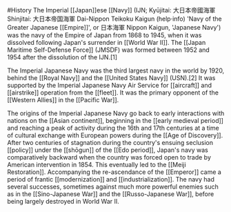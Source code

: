 #History 
The Imperial [[Japan]]ese [[Navy]] (IJN; Kyūjitai: 大日本帝國海軍 Shinjitai: 大日本帝国海軍 Dai-Nippon Teikoku Kaigun (help·info) 'Navy of the Greater Japanese [[Empire]]', or 日本海軍 Nippon Kaigun, 'Japanese Navy') was the navy of the Empire of Japan from 1868 to 1945, when it was dissolved following Japan's surrender in [[World War II]]. The [[Japan Maritime Self-Defense Force]] (JMSDF) was formed between 1952 and 1954 after the dissolution of the IJN.[1]

The Imperial Japanese Navy was the third largest navy in the world by 1920, behind the [[Royal Navy]] and the [[United States Navy]] (USN).[2] It was supported by the Imperial Japanese Navy Air Service for [[aircraft]] and [[airstrike]] operation from the [[fleet]]. It was the primary opponent of the [[Western Allies]] in the [[Pacific War]].

The origins of the Imperial Japanese Navy go back to early interactions with nations on the [[Asian continent]], beginning in the [[early medieval period]] and reaching a peak of activity during the 16th and 17th centuries at a time of cultural exchange with European powers during the [[Age of Discovery]]. After two centuries of stagnation during the country's ensuing seclusion [[policy]] under the [[shōgun]] of the [[Edo period]], Japan's navy was comparatively backward when the country was forced open to trade by American intervention in 1854. This eventually led to the [[Meiji Restoration]]. Accompanying the re-ascendance of the [[Emperor]] came a period of frantic [[modernization]] and [[industrialization]]. The navy had several successes, sometimes against much more powerful enemies such as in the [[Sino-Japanese War]] and the [[Russo-Japanese War]], before being largely destroyed in World War II.